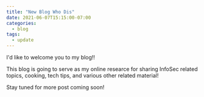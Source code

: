 ```yaml
---
title: "New Blog Who Dis"
date: 2021-06-07T15:15:00-07:00
categories:
  - blog
tags:
  - update
---
```


I'd like to welcome you to my blog!!

This blog is going to serve as my online researce for sharing InfoSec related topics, cooking, tech tips, and various other related material!

Stay tuned for more post coming soon!
